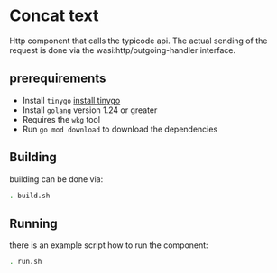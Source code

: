 # Concat text

Http component that calls the typicode api. The actual sending of the request is done via the wasi:http/outgoing-handler interface.

## prerequirements
* Install `tinygo` [install tinygo](https://tinygo.org/getting-started/install/)
* Install `golang` version 1.24 or greater
* Requires the `wkg` tool
* Run `go mod download` to download the dependencies

## Building

building can be done via:

```sh
. build.sh
```

## Running

there is an example script how to run the component:

```sh
. run.sh
```
